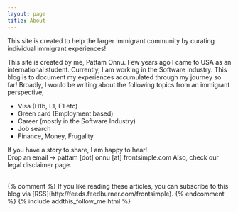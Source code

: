 ```yaml
---
layout: page
title: About
---
```

This site is created to help the larger immigrant community by curating individual immigrant experiences!

This site is created by me, Pattam Onnu. Few years ago I came to USA as an international student. Currently, I am working in the Software industry. This blog is to document my experiences accumulated through my journey so far! 
 Broadly, I would be writing about the following topics from an immigrant perspective, 

 * Visa (H1b, L1, F1 etc) 
 * Green card (Employment based)
 * Career (mostly in the Software Industry) 
 * Job search 
 * Finance, Money, Frugality 

 If you have a story to share, I am happy to hear!.  
 Drop an email -> pattam [dot] onnu [at] frontsimple.com 
 Also, check our legal disclaimer page.

<br/>
{% comment %}
If you like reading these articles, you can subscribe to this blog via [RSS](http://feeds.feedburner.com/frontsimple).
{% endcomment %}
{% include addthis_follow_me.html %}

<br/>
<div class="post-date" id="ga-pageviews"></div>

